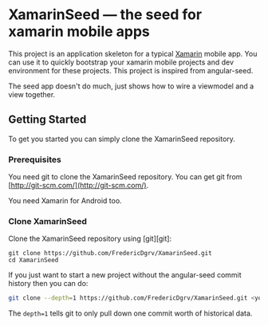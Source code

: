 # XamarinSeed — the seed for xamarin mobile apps

This project is an application skeleton for a typical [Xamarin](http://xamarin.com/) mobile app.
You can use it to quickly bootstrap your xamarin mobile projects and dev environment for these
projects. This project is inspired from angular-seed.

The seed app doesn't do much, just shows how to wire a viewmodel and a view together.

## Getting Started

To get you started you can simply clone the XamarinSeed repository.

### Prerequisites

You need git to clone the XamarinSeed repository. You can get git from
[http://git-scm.com/](http://git-scm.com/).

You need Xamarin for Android too.

### Clone XamarinSeed

Clone the XamarinSeed repository using [git][git]:

```
git clone https://github.com/FredericDgrv/XamarinSeed.git
cd XamarinSeed
```

If you just want to start a new project without the angular-seed commit history then you can do:

```bash
git clone --depth=1 https://github.com/FredericDgrv/XamarinSeed.git <your-project-name>
```

The `depth=1` tells git to only pull down one commit worth of historical data.
